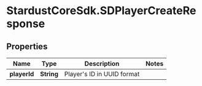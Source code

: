 # StardustCoreSdk.SDPlayerCreateResponse

## Properties

Name | Type | Description | Notes
------------ | ------------- | ------------- | -------------
**playerId** | **String** | Player&#39;s ID in UUID format | 


